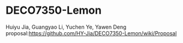 # DECO7350-Lemon
Huiyu Jia, Guangyao Li, Yuchen Ye, Yawen Deng
proposal:https://github.com/HY-Jia/DECO7350-Lemon/wiki/Proposal

